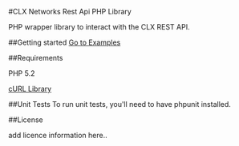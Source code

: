 #CLX Networks Rest Api PHP Library

PHP wrapper library to interact with the CLX REST API.



##Getting started
[Go to Examples](/examples)


##Requirements

PHP 5.2

[cURL Library](http://php.net/manual/en/book.curl.php)

##Unit Tests
To run unit tests, you'll need to have phpunit installed.


##License

add licence information here..